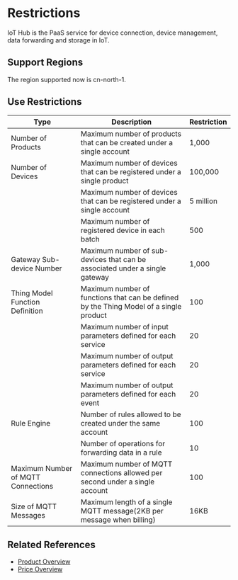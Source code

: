 # Restrictions


IoT Hub is the PaaS service for device connection, device management, data forwarding and storage in IoT.

## Support Regions
The region supported now is cn-north-1.

## Use Restrictions

| Type           | Description                                          | Restriction  |
| -------------- | --------------------------------------------- | ----- |
| Number of Products         | Maximum number of products that can be created under a single account              | 1,000  |
| Number of Devices         | Maximum number of devices that can be registered under a single product              | 100,000  |
|                | Maximum number of devices that can be registered under a single account              | 5 million |
|                | Maximum number of registered device in each batch                    | 500   |
| Gateway Sub-device Number   | Maximum number of sub-devices that can be associated under a single gateway            | 1,000  |
| Thing Model Function Definition | Maximum number of functions that can be defined by the Thing Model of a single product        | 100   |
|                | Maximum number of input parameters defined for each service                    | 20    |
|                | Maximum number of output parameters defined for each service                    | 20    |
|                | Maximum number of output parameters defined for each event                    | 20    |
| Rule Engine       | Number of rules allowed to be created under the same account                | 100   |
|                | Number of operations for forwarding data in a rule                  | 10    |
| Maximum Number of MQTT Connections | Maximum number of MQTT connections allowed per second under a single account            | 100   |
| Size of MQTT Messages   | Maximum length of a single MQTT message(2KB per message when billing)  | 16KB  |

## Related References

- [Product Overview](../Introduction/Product-Overview.md)
- [Price Overview](../Pricing/Price-Overview.md)
